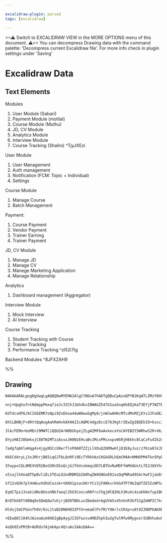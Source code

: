 ```yaml
---

excalidraw-plugin: parsed
tags: [excalidraw]

---
```

==⚠  Switch to EXCALIDRAW VIEW in the MORE OPTIONS menu of this document. ⚠== You can decompress Drawing data with the command palette: 'Decompress current Excalidraw file'. For more info check in plugin settings under 'Saving'


# Excalidraw Data
## Text Elements
Modules
1. User Module (Sabari)
2. Payment Module (motilal) 
3. Course Module (Muthu)
4. JD, CV Module 
5. Analytics Module
6. Interview Module
7. Course Tracking (Shalini) ^TjyJXEzi

User Module
1. User Management
2. Auth management
3. Notification (FCM: Topic + Individual)
4. Settings

Course Module
1. Manage Course
2. Batch Management

Payment:
1. Course Payment
2. Vendor Payment
3. Trainer Earning
4. Trainer Payment

JD, CV Module
1. Manage JD
2. Manage CV
3. Manege Marketing Application
4. Manage Relationship

Analytics
1. Dashboard management (Aggregator)

Interview Module
1. Mock Interview
2. AI Interview

Course Tracking
1. Student Tracking with Course
2. Trainer Tracking
3. Performance Tracking ^zl52i7tg

Backend Modules ^8JFXZAH9

%%
## Drawing
```compressed-json
N4KAkARALgngDgUwgLgAQQQDwMYEMA2AlgCYBOuA7hADTgQBuCpAzoQPYB2KqATLZMzYBXUtiRoIACyhQ4zZAHoFAc0JRJQgEYA6bGwC2CgF7N6hbEcK4OCtptbErHALRY8RMpWdx8Q1TdIEfARcZgRmBShcZQUebQA2bQB2GjoghH0EDihmbgBtcDBQMBKIEm4IABUAKxgAKQANAFFLVJLIWEQKqCwoNtLMbmceAAYAFiTtAEYpgA4AThnFpJH5

nnj+UpghufntNdmppPmxqfieJc3IChJ1bh4kxIBWAGZ547G1uaSnq6kEQjKaT3EYjP7WZTBbhgwoCKCkNgAawQAGE2Pg2KQKgBiKYIPF4/qQTS4bCI5QIoQcYhojFYiTw6zMOC4QLZIkQABmhHw+AAyrAoRJBB4Ocx4UiEAB1W6Se5/cUI5ECmBC9Ai8p/SlAjjhXJoKZ/Ngs7BqbYG0F/CnCOAASWI+tQeQAun9OeRMvbuBwhLy/oRqVgKrgphz

KdTdcxHT6/bCIGEEMR7o8pi9ZvEkoa44wWOwuGgMy8/jnWJwAHKcMTcdMvMZjEYvJJFuOEZgAEXSPSTaE5BDCf00wmpTWCmWyjpdfyEcGIuC73COaZGSVmLye8RGPF+caIHER3t9+D+GLJie4vfw/bjPUwfQkAFk2MRfeEADocKbaVAAVTCpFQj7PsEqAABR8rgJKkIQACU75xKgAAKuAwGOUAAU+L6gfobBQDyBDQag74vF+aIiGE6FAQgoH3kI

6hCLBHBjF+dRttQqAogAahRmHvk8X4AIIcAQMC4dgzDccE76JKgtrZEwZgIBQEkIO+kzscILBUZU5BkgGyigXykgEAGMFhpQlS9BUgEvsw76fj+f7KQZEGsjBcFfkhKFZGh1nASB2G4fg+GERwxHqWRVG+VRIE0XRDFMagLFsZxTm8QJQn4CJ5jiVFUlfrJPSkApSm5RwamkZpqDaaSiJ6QZRm7qZbqcFAfKEEY4i8DC7Rci1ABiuD6Dy5qoNuPU

3lA/FEMo+boMEnJ9MWTCiQQU2ArN0DGhyejZLgAZMF6aAxkecaYoCAYEBZt5WRhwS2R+X6/kwTlgS5UEMfBnmoS9AV4fgBFESRGnkVF1G0Ro8XMax7FcaDaWoIJwmiTlt0qRw0kFfJhCKcpqlAxFVU6bVHD6WBDUmdBHK4LRbAAErhO1nXwkICDHvtAASAJAneqCfluhQAL6bMUpTlBIRj4E8PCEEkUDKBynSddAll/IMaDOEcIyzMk7zzAcTybk

8YyzH8I3OGmkxjC88TW2MTzzAssxJH8NzEHcaBvJMcxPMcxxpvWSRjH8khc8CaCzFu4Ik2q3WlIqkq0piOIEviSADjV1pUjS6JJwy5AcMyrLeRy3K8iqarxuimpxvHyIym7cpoHwNcSsqgpKxqSZasIOp6guRommaC6WnGmd2g6+SunG7qDQgh2oMd/qBmr6C4C8YZDsQkbRoeCoIGeBrxPMm7Lg7zY9SWebD2MGzZkwpYcBWHBVh7Nvrjwq7Oy2

7adgfqAXleHqg4s4jgyN5CcU8erTlnPOA0TZZjLlXOuQ2bM9wHljD1E8yJuz/z7Kza8lkJBPX/KVeyxCALWGiGA7I7kEbg1QPoShyhqFQEBqgCsuFuR4FwpwUCfUUT3jQJUY05hUAAGoZLUkIGYZ8+F3wJT5AgGQel7rvgqiDVGdkvz3iYVRdRaN4IACE5zYEkBQoSzDULvnfF9byyAtHhUqrYmhHB4IcSyMQTEiFkJWNCl+aq+1/xNFZBwPS8j/

HkECd4ryLj3xJRhrjB65iqGJTbLQnRFi9EcTYRkhAzCKGkGRLhEmCM4A+HMHOPM4Tkn5PpkFHhBdJCEDgNYjgiNMrIwcW2UIkhBysmIAw3R30QL8WUBSPJc5MQMXfJjIq2MSqaKSY+MkkjCrFVofxW0qysaKVafowmNUwlJIFEIYg3kDm6RKTcdQjiwi0ICbqf81VLnKDYQhJgnJMSMOflpImekzIUCujzCA5DSGPUchkqhvj4L8Xod8qF3k2EcM

IFwypvCQL8MEVVER2BxGSMcDIoQcjGJfkUcokmqiOD7LBTUvRwMDFfmMVAUxtLfE2J8XYhx+znGsNcV+dx1IvE8rYQ856wTSChJJtU0V/5hUcDidDFKNLIX5JYuk3RMMcnWDyZFVkRS6r8TKUQbhVSSW0tQHUtFjTmmtPaVlMSXSel9NIAM+FljzkjLGYEZQkzSDTI4LM4qiT7LLMRNsuZuy+UIy2YG+Zez6UXOJq845UBTnnOeUm1A1yzH6PuZE

x5iajlhXeaQT5pBvliELSTEuLU2odRBM1bIA0hqZW4GNUoE01ozQqPNRad9SArXwF2jaUAtp/B2lEQJ89F6nSgv4S6hD0CgsWWQiFQzEVRthTct1LCkU4RRRUhpfCBFCJxXi2SBKSBEv+tUslxTlCUupSu7RGrc1RqZSylVu75UcB5fYpJ3KOUuLcR4oVQHeVhRlagcVkrk0JSg3KhVyVYbPvNWqqNX7NV+PMTqgp+qSmGvKSazg1TMOWoacwJpL

Sf12s6Uk7plHnWuvXdkUCozxk+tHX61psacbKrYCs3jFANkxrkhG4TP79kZqOfZE5ZzWPSauWoHN9K817QLYp5NxaPlfOsJWzTVMab01YPWnseDUEIE5oCMOvNtD8xKELQoItIBi3QLMOofUGgAC1+Ls3mAreASsJochXhrQ4xEeA8AmFMLc4w1yzCDnGM2dZtZHFmE7eIZw1g8Adu264soFzxD4nbB2R9/aPHfsHUOPNI5xghDHBUrdUQ53pOgX

EqdCTpzJJnakidWvQHzoXNkfaeql35O3ConcxRNfru7XgjWlQIHLh3KuXc4zakkNvfup1B6wGHrHSAY97QQLdB6OeOCZ09QDGcleEBcBjA3lnLbR1d4133jgmLxtFjrFOEtXMnAFyfD+w/J+L9RrxHiE7V4Rx/Q/2CLA3Bl58FAM3qA1CJ24zQLnH/RcCCVxrg3LVzBAZ9wvYwaULBf8AHI47YuiAxjTzUmUrkLU5k6cM+REzqKLPp61sZg23nTb

BrDTbX8Tt00Nq9o5DmQdw7uhjrjBO9TB0LuvZ6mded+AgUVA5x45nhnR3Gf52gZmNPIC7ks9VhcdmniC3AJAu7ZSBTY+4CLaAIdMgVFnIU/oDB5kc569nOkOJOSh7D777AIhhu2h6PoAUi2+vJw62nQoEBI+kGj7HgP4Yg+53QIyAuLJhsR6j95GPGQ+o8nG6qFbopNhp9L9kcvceZsFabvX9PmeMjx8lMtybq2S8Z7L7H2mPdNt9wNB3xvUBm8A

HldsjSmCPUonfh8V/6sL1taB20N6H032PfU+ema6lPvfM/Y9ArlxIKXp+u8t9ZJNDPbAKAh1wKr8nu+79NGpPxJ/L+Qg4J3Z/6D536/4IiAqBYVA56+7MDYAIi8gND3BvB8SQ6pgxZbg2wmyp6wHwH4AACabaCwCQN8iwUsTYrwTwWBpQRgbABgru2YBALM0IyQSQH88Qgst+a++go+T2E+6A0B9eFIJAdanUowghUExAAoCAcAouqeQhxAgECA3

+EEwQOC1O4hJAieaAzm9O6IgBpAygJIIEFwzsvAMOZhphIw2gTwlMfw9MygvorIUBhhuAxhLwYIvA7hbEPAXhqAVhNhEAHBqeq+2QPeyI8+FG6CJ0pQM8mQ9MgYUE1a2hcYWQKhf8pu46RAMhJupALMfwQknuOReRp0tEFu3ApuQRpQdg1QCA2AOQfIQkcAihyhmgqh545mqepIuEjAwi6I9B40kBwo6QdRV846Qg4oBglQgxC8auFOAm2C7RSOx

4oQk0IxPRtB+AURduYAjmkApc4QruAsIAAsQAA==
```
%%